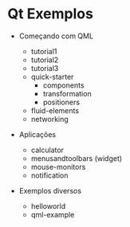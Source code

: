 # Qt Exemplos

- Começando com QML
    - tutorial1
    - tutorial2
    - tutorial3
    - quick-starter
        - components
        - transformation
        - positioners
    - fluid-elements
    - networking

- Aplicações
    - calculator
    - menusandtoolbars (widget)
    - mouse-monitors
    - notification

- Exemplos diversos
    - helloworld
    - qml-example
